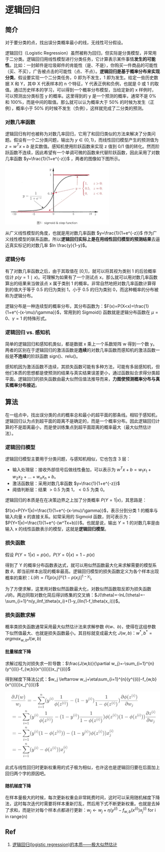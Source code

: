 # 逻辑回归

## 简介

对于要分类的点，找出误分类概率最小的线，无线性可分假设。

逻辑回归（Logistic Regression）虽然被称为回归，但实际是分类模型，并常用于二分类。逻辑回归用线性模型进行分类任务，它计算表示某件事情**发生的可能性**。比如：一封邮件是垃圾邮件的肯能性（是、不是），你购买一件商品的可能性（买、不买），广告被点击的可能性（点、不点）。**逻辑回归是基于概率分布来实现分类**。假设要实现一个二分类任务，0 即为不发生，1 即为发生。给定一些历史数据 X 和 Y，其中 X 代表样本的 n 个特征，Y 代表正例和负例，也就是 0 或 1 的取值。通过历史样本的学习，可以得到一个概率分布模型，当给定新的 x 样例时，可以预测出分类标签 y 的概率。这里得到的 y 是一个预测的概率，通常不是 0% 和 100%，而是中间的取值。那么就可以认为概率大于 50%  的时候为发生（正例），概率小于 50% 的时候不发生（负例），这样就完成了二分类的预测。

### 对数几率函数

逻辑回归有时也被称为对数几率回归，它用了和回归类似的方法来解决了分类问题。假设有一个二分类问题，输出为 $y\in\{ 0,1\}$，而线性回归模型产生的预测值为 $z=w^Tx+b$ 是实数值。感知机使用阶跃函数来实现 z 值到 0/1 值的转化。然而阶跃函数不连续，因此希望有一个单调可微的函数来代替阶跃函数，因此采用了对数几率函数 $y=\frac{1}{1+e^{-z}}$ ，两者的图像如下图所示。

<img src="figures/image-20210223093421131.png" alt="image-20210223093421131" style="zoom: 33%;" />

从广义线性模型的角度，也就是用对数几率函数 $y=\frac{1}{1+e^{-z}}$ 作为广义线性模型的联系函数。所以**逻辑回归实际上是在用线性回归模型的预测结果**去逼近真实标记的对数几率 $ln \frac{y}{1-y}$。

### 逻辑分布

有了对数几率函数之后，由于其取值在 [0,1]，就可以将其视为类别 1 的后验概率估计 $p(y=1∣x)$。可理解为如果有了一个测试点 x，那么就可以用对数几率函数算出的结果来当做该点 x 属于类别 1 的概率。非常自然地把对数几率函数计算得到的值大于等于 0.5 的归为类别 1，小于 0.5 的归为类别 0，而这种概率的分布被称为逻辑分布。

逻辑分布是一种连续型的概率分布，其分布函数为：$F(x)=P(X<x)=\frac{1}{1+e^{-(x-\mu)/\gamma}}$，常用到的 Sigmoid() 函数就是逻辑分布函数在 $\mu=0、\gamma=1$ 的特殊形式。

### 逻辑回归 vs. 感知机

简单的逻辑回归和感知机类似，都是数据 x 乘上一个系数矩阵 w 得到一个数 y。两者的区别在于逻辑回归的激活函数是**连续**的对数几率函数而感知机的激活函数一般是**不连续**的阶跃函数 sign()、relu()。

感知机因为激活函数不连续，其损失函数可能有多种方法，可能有多层感知机，但他们本质的思想都是使预测的结果与真实结果误差更小，通过函数拟合求得分类超平面。逻辑回归的损失函数由最大似然估值法推导而来，**力图使预测概率分布与真实概率分布接近**。

## 算法

在一组点中，找出误分类的点的概率总和最小的超平面的那条线。相较于感知机，逻辑回归认为点到超平面的距离不是确定的，而是一个概率分布。因此逻辑回归计算的不是距离最小，而是使训练集点到超平面距离的概率最大（最大似然估计法）。

### 逻辑回归模型

逻辑回归模型主要用于分类问题，与感知机相似，它也包含 3 层：

- 输入处理层：接收外部信号后做线性叠加，可以表示为 $w^Tx+b=w_1x_1+w_2x_2+\dots+w_nx_n+b$。
- 激活函数层：采用对数几率函数 $y=\frac{1}{1+e^{-z}}$
- 阈值判断层：结果 $>0.5$ 为类 1，$<0.5$ 为类 0。

逻辑回归的本质是在在决策边界之上加了分类概率 $P(Y=1|x)$，其思路是：

$f(x)=P(Y=1|x)=\frac{1}{1+e^{-(x-\mu)/\gamma}}$，表示分到分类 1 的概率与输入向量 x 的直接关系。如常采用的 Sigmoid 函数，则可表示为：$P(Y=1|x)=\frac{1}{1+e^{-(w^Tx+b)}}$。也就是说，输出 $Y=1$ 的对数几率是由输入 x 的线性函数表示的模型，这就是**逻辑回归模型**。

### 损失函数

假设 $P(Y=1|x)=p(x)$，$P(Y=0|x)=1-p(x)$

得到了 Y 的概率分布函数表达式，就可以用似然函数最大化来求解需要的模型系数 𝜃，即当前样本出现的概率最高。逻辑回归模型的损失函数定义为各个样本出现概率的乘积：$L(\theta)=\Pi[p(x_i)]^{y_i}[1-p(x_i)]^{1-y_i}$。

为了方便求解，这里用对数似然函数最大化，对数似然函数取反即为损失函数 𝐽(𝜃)。两边同取对数化简后得训练集的交叉熵：$J(\theta)=-lnL(\theta)=-\sum_{i=1}^n(y_ilnf_\theta(x_i)+(1-y_i)ln(1-f_\theta(x_i)))$。

### 损失函数求解

概率类损失函数通常采用最大似然估计法来求解参数 $\theta(w、b)$，使得在这组参数下似然值最大、也就是损失函数最小。其目标就变成最大化 $J(w,b)$：$w^*,b^*=arg  max_{w,b}J(w,b)$ 

#### 批量梯度下降

求解过程为对损失求一阶导数：$\frac{J(w,b)}{\partial w_j}=-\sum_{i=1}^{n}(y^{(i)}-f_{w,b}(x^{(i)}))x_j^{(i)}$

得到梯度下降法公式：$w_j \leftarrow w_j+\eta\sum_{i=1}^{n}(y^{(i)}-f_{w,b}(x^{(i)})x_j^{(i)}$

<img src="figures/image-20210223095224296.png" alt="image-20210223095224296" style="zoom:50%;" />

此式与线性回归时更新权重用的式子极为相似，也许这也是逻辑回归要在后面加上回归两个字的原因吧。

#### 随机梯度下降

在样本量极大的时候，每次更新权重会非常耗费时间，这时可以采用随机梯度下降法，这时每次迭代时需要将样本重新打乱，然后用下式不断更新权重。也就是去掉了求和，而是针对每个样本点都进行更新：$w_j \leftarrow w_j+\eta(y^{(i)}-f_{w,b}(x^{(i)})x_j^{(i)}$ for i in range(n)

## Ref

1. [逻辑回归(logistic regression)的本质——极大似然估计](https://blog.csdn.net/zjuPeco/article/details/77165974)

